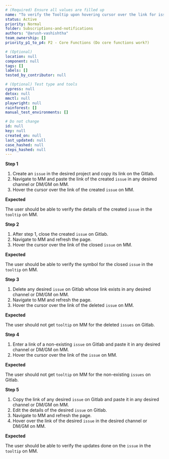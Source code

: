 ```yaml
---
# (Required) Ensure all values are filled up
name: "To verify the Tooltip upon hovering cursor over the link for issues."
status: Active
priority: Normal
folder: Subscriptions-and-notifications
authors: "@arush-vashishtha"
team_ownership: []
priority_p1_to_p4: P2 - Core Functions (Do core functions work?)

# (Optional)
location: null
component: null
tags: []
labels: []
tested_by_contributor: null

# (Optional) Test type and tools
cypress: null
detox: null
mmctl: null
playwright: null
rainforest: []
manual_test_environments: []

# Do not change
id: null
key: null
created_on: null
last_updated: null
case_hashed: null
steps_hashed: null
---
```


**Step 1**

1. Create an `issue` in the desired project and copy its link on the Gitlab.
2. Navigate to MM and paste the link of the created `issue` in any desired channel or DM/GM on MM.
3. Hover the cursor over the link of the created `issue` on MM.

**Expected**

The user should be able to verify the details of the created `issue` in the `tooltip` on MM.

**Step 2**

1. After step 1, close the created `issue` on Gitlab.
2. Navigate to MM and refresh the page.
3. Hover the cursor over the link of the closed `issue` on MM.

**Expected**

The user should be able to verify the symbol for the closed `issue` in the `tooltip` on MM.

**Step 3**

1. Delete any desired `issue` on Gitlab whose link exists in any desired channel or DM/GM on MM.
2. Navigate to MM and refresh the page.
3. Hover the cursor over the link of the deleted `issue` on MM.

**Expected**

The user should not get `tooltip` on MM for the deleted `issues` on Gitlab.

**Step 4**

1. Enter a link of a non-existing `issue` on Gitlab and paste it in any desired channel or DM/GM on MM.
2. Hover the cursor over the link of the `issue` on MM.

**Expected**

The user should not get `tooltip` on MM for the non-existing `issues` on Gitlab.

**Step 5**

1. Copy the link of any desired `issue` on Gitlab and paste it in any desired channel or DM/GM on MM.
2. Edit the details of the desired `issue` on Gitlab.
3. Navigate to MM and refresh the page.
4. Hover over the link of the desired `issue` in the desired channel or DM/GM on MM.

**Expected**

The user should be able to verify the updates done on the `issue` in the `tooltip` on MM.
